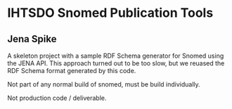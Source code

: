 IHTSDO Snomed Publication Tools
===============================

Jena Spike
--------------

A skeleton project with a sample RDF Schema generator for Snomed using the JENA API. This approach turned out to be too slow, but we reuased the RDF Schema format generated by this code. 

Not part of any normal build of snomed, must be build individually.

Not production code / deliverable.